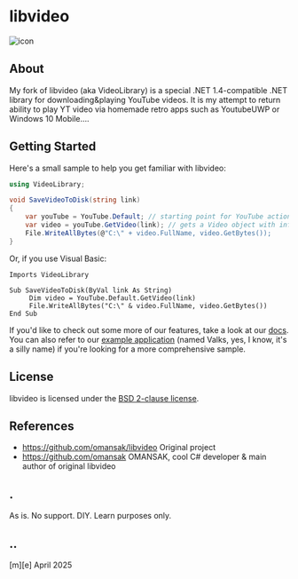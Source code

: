 # libvideo

![icon](icons/icon_200.png)

## About 
My fork of libvideo (aka VideoLibrary) is a special .NET 1.4-compatible .NET library for downloading&playing YouTube videos. It is my attempt to return ability to play YT video via homemade retro apps such as YoutubeUWP or Windows 10 Mobile….

## Getting Started

Here's a small sample to help you get familiar with libvideo:

```csharp
using VideoLibrary;

void SaveVideoToDisk(string link)
{
    var youTube = YouTube.Default; // starting point for YouTube actions
    var video = youTube.GetVideo(link); // gets a Video object with info about the video
    File.WriteAllBytes(@"C:\" + video.FullName, video.GetBytes());
}
```

Or, if you use Visual Basic:

```vbnet
Imports VideoLibrary

Sub SaveVideoToDisk(ByVal link As String)
     Dim video = YouTube.Default.GetVideo(link)
     File.WriteAllBytes("C:\" & video.FullName, video.GetBytes())
End Sub
```

If you'd like to check out some more of our features, take a look at our [docs](docs/README.md). You can also refer to our [example application](samples/Valks/Valks/Program.cs) (named Valks, yes, I know, it's a silly name) if you're looking for a more comprehensive sample.

## License

libvideo is licensed under the [BSD 2-clause license](LICENSE).

## References
- https://github.com/omansak/libvideo Original project
- https://github.com/omansak OMANSAK, cool C# developer & main author of original libvideo 

## .
As is. No support. DIY. Learn purposes only.

## ..
[m][e] April 2025
